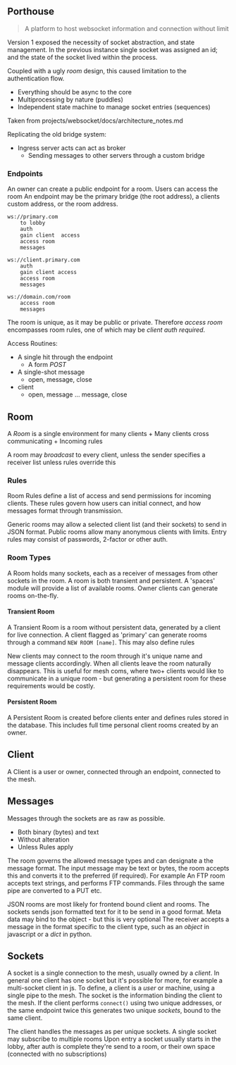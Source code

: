 ## Porthouse

> A platform to host websocket information and connection without limit

Version 1 exposed the necessity of socket abstraction, and state management.
In the previous instance single socket was assigned an id; and the state of the socket lived within the process.

Coupled with a ugly _room_ design, this caused limitation to the authentication flow.

+ Everything should be async to the core
+ Multiprocessing by nature (puddles)
+ Independent state machine to manage socket entries (sequences)


Taken from projects/websocket/docs/architecture_notes.md

Replicating the old bridge system:

+ Ingress server acts can act as broker
    + Sending messages to other servers through a custom bridge



### Endpoints

An owner can create a public endpoint for a room. Users can access the room
An endpoint may be the primary bridge (the root address), a clients custom address, or the room address.

    ws://primary.com
        to lobby
        auth
        gain client  access
        access room
        messages

    ws://client.primary.com
        auth
        gain client access
        access room
        messages

    ws://domain.com/room
        access room
        messages


The room is unique, as it may be public or private. Therefore _access room_ encompasses room rules, one of which may be _client auth required_.

Access Routines:

+ A single hit through the endpoint
    + A form _POST_
+ A single-shot message
    + open, message, close
+ client
    + open, message ... message, close


## Room

A _Room_ is a single environment for many clients
    + Many clients cross communicating
    + Incoming rules

A room may _broadcast_ to every client, unless the sender specifies a receiver list
    unless rules override this

### Rules

Room Rules define a list of access and send permissions for incoming clients. These rules govern how users can initial connect, and how messages format through transmission.

Generic rooms may allow a selected client list (and their sockets) to send in JSON format. Public rooms allow many anonymous clients with limits.
Entry rules may consist of passwords, 2-factor or other auth.


### Room Types

A Room holds many sockets, each as a receiver of messages from other sockets in the room.
A room is both transient and persistent. A 'spaces' module will provide a list of available rooms. Owner clients can generate rooms on-the-fly.

#### Transient Room

A Transient Room is a room without persistent data, generated by a client for live connection. A client flagged as 'primary' can generate rooms through a command `NEW ROOM [name]`. This may also define rules

New clients may connect to the room through it's unique name and message clients accordingly. When all clients leave the room naturally disappears.
This is useful for mesh coms, where two+ clients would like to communicate in a unique room - but generating a persistent room for these requirements would be costly.

#### Persistent Room

A Persistent Room is created before clients enter and defines rules stored in the database. This includes full time personal client rooms created by an owner.


## Client

A Client is a user or owner, connected through an endpoint, connected to the mesh.


## Messages

Messages through the sockets are as raw as possible.

+ Both binary (bytes) and text
+ Without alteration
+ Unless Rules apply

The room governs the allowed message types and can designate a the message format. The input message may be text or bytes, the room accepts this and converts it to the preferred (if required).
For example An FTP room accepts text strings, and performs FTP commands.
Files through the same pipe are converted to a PUT etc.

JSON rooms are most likely for frontend bound client and rooms. The sockets sends json formatted text for it to be send in a good format.
Meta data may bind to the object - but this is very optional
The receiver accepts a message in the format specific to the client type, such as an _object_ in javascript or a _dict_ in python.


## Sockets

A socket is a single connection to the mesh, usually owned by a _client_. In general one client has one socket but it's possible for more, for example a multi-socket client in js.
To define, a client is a _user_ or machine, using a single pipe to the mesh. The socket is the information binding the client to the mesh. If the client performs `connect()` using two unique addresses, or the same endpoint twice this generates two unique _sockets_, bound to the same client.

The client handles the messages as per unique sockets.
A single socket may subscribe to multiple rooms
Upon entry a socket usually starts in the lobby,
after auth is complete they're send to a room, or their own space (connected with no subscriptions)


